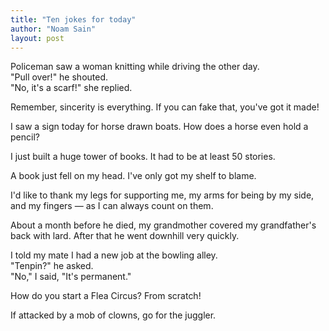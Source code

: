 ```yaml
---
title: "Ten jokes for today"
author: "Noam Sain"
layout: post
---
```


Policeman saw a woman knitting while driving the other day.  
"Pull over!" he shouted.  
"No, it's a scarf!" she replied.

Remember, sincerity is everything. If you can fake that, you've got it made!

I saw a sign today for horse drawn boats. How does a horse even hold a pencil?

I just built a huge tower of books. It had to be at least 50 stories.

A book just fell on my head. I've only got my shelf to blame.

I'd like to thank my legs for supporting me, my arms for being by my side, and my fingers — as I can always count on them.

About a month before he died, my grandmother covered my grandfather's back with lard. After that he went downhill very quickly.

I told my mate I had a new job at the bowling alley.  
"Tenpin?" he asked.  
"No," I said, "It's permanent."

How do you start a Flea Circus? From scratch!

If attacked by a mob of clowns, go for the juggler.